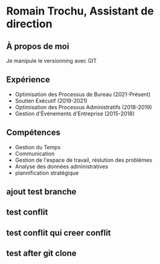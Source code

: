 # Romain Trochu, Assistant de direction

## À propos de moi
Je manipule le versionning avec GIT

## Expérience

- Optimisation des Processus de Bureau (2021-Présent)
- Soutien Exécutif (2019-2021)
- Optimisation des Processus Administratifs (2018-2019)
- Gestion d'Événements d'Entreprise (2015-2018)

## Compétences

- Gestion du Temps
- Communication
- Gestion de l'espace de travail, réslution des problèmes
- Analyse des données administratives
- plannification stratégique

## ajout test branche

## test conflit

## test conflit qui creer conflit

## test after git clone 

